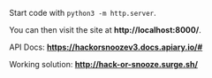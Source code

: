 Start code with ```python3 -m http.server```. 

You can then visit the site at __http://localhost:8000/__.

API Docs: __https://hackorsnoozev3.docs.apiary.io/#__

Working solution: __http://hack-or-snooze.surge.sh/__